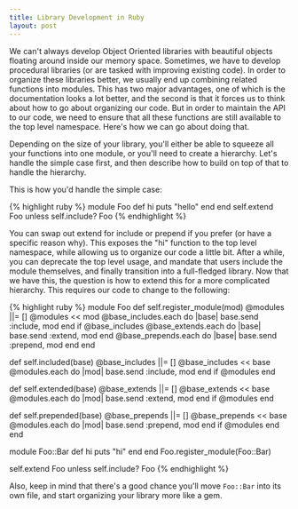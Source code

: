 ```yaml
---
title: Library Development in Ruby
layout: post
---
```

We can't always develop Object Oriented libraries with beautiful objects floating around inside our memory space. Sometimes, we have to develop procedural libraries (or are tasked with improving existing code). In order to organize these libraries better, we usually end up combining related functions into modules. This has two major advantages, one of which is the documentation looks a lot better, and the second is that it forces us to think about how to go about organizing our code. But in order to maintain the API to our code, we need to ensure that all these functions are still available to the top level namespace. Here's how we can go about doing that.

Depending on the size of your library, you'll either be able to squeeze all your functions into one module, or you'll need to create a hierarchy. Let's handle the simple case first, and then describe how to build on top of that to handle the hierarchy.

This is how you'd handle the simple case:

{% highlight ruby %}
module Foo
  def hi
    puts "hello"
  end
end
self.extend Foo unless self.include? Foo
{% endhighlight %}

You can swap out extend for include or prepend if you prefer (or have a specific reason why). This exposes the "hi" function to the top level namespace, while allowing us to organize our code a little bit. After a while, you can deprecate the top level usage, and mandate that users include the module themselves, and finally transition into a full-fledged library.
Now that we have this, the question is how to extend this for a more complicated hierarchy. This requires our code to change to the following:

{% highlight ruby %}
module Foo
  def self.register_module(mod)
    @modules ||= []
    @modules << mod
    @base_includes.each do |base|
      base.send :include, mod
    end if @base_includes
    @base_extends.each do |base|
      base.send :extend, mod
    end
    @base_prepends.each do |base|
      base.send :prepend, mod
    end
  end

  def self.included(base)
    @base_includes ||= []
    @base_includes << base
    @modules.each do |mod|
      base.send :include, mod
    end if @modules
  end

  def self.extended(base)
    @base_extends ||= []
    @base_extends << base
    @modules.each do |mod|
      base.send :extend, mod
    end if @modules
  end

  def self.prepended(base)
    @base_prepends ||= []
    @base_prepends << base
    @modules.each do |mod|
      base.send :prepend, mod
    end if @modules
  end
end

module Foo::Bar
  def hi
    puts "hi"
  end
end
Foo.register_module(Foo::Bar)

self.extend Foo unless self.include? Foo
{% endhighlight %}

Also, keep in mind that there's a good chance you'll move `Foo::Bar` into its own file, and start organizing your library more like a gem.